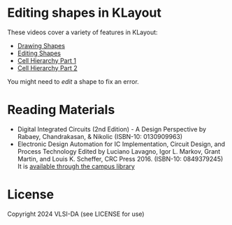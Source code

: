 
# Editing shapes in KLayout

These videos cover a variety of features in KLayout:
* [Drawing Shapes](https://www.youtube.com/watch?v=BnQrU1bVC8o)
* [Editing Shapes](https://www.youtube.com/watch?v=k_ZNBGKYyvg)
* [Cell Hierarchy Part 1](https://www.youtube.com/watch?v=VaoRk8fuvKY)
* [Cell Hierarchy Part 2](https://www.youtube.com/watch?v=5wvRE4HFbuw)

You might need to *edit* a shape to fix an error.

# Reading Materials

- Digital Integrated Circuits (2nd Edition) - A Design Perspective by Rabaey, Chandrakasan, & Nikolic (ISBN-10: 0130909963) 
- Electronic Design Automation for IC Implementation, Circuit Design, and Process Technology Edited by Luciano Lavagno, Igor L. Markov, Grant Martin, and Louis K. Scheffer, CRC Press 2016. (ISBN-10: 0849379245) It is [available through the campus library](https://ucsc.primo.exlibrisgroup.com/permalink/01CDL_SCR_INST/gfkjds/informaworld_s10_1201_9781315215112_version2) 
  
# License

Copyright 2024 VLSI-DA (see LICENSE for use)
